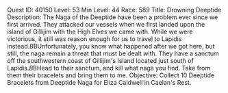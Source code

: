 Quest ID: 40150
Level: 53
Min Level: 44
Race: 589
Title: Drowning Deeptide
Description: The Naga of the Deeptide have been a problem ever since we first arrived. They attacked our vessels when we first landed upon the island of Gillijim with the High Elves we came with. While we were victorious, it still was reason enough for us to travel to Lapidis instead.$B$BUnfortunately, you know what happened after we got here, but still, the naga remain a threat that must be dealt with. They have a sanctum off the southwestern coast of Gillijim's Island located just south of Lapidis.$B$BHead to their sanctum, and kill what naga you find. Take from them their bracelets and bring them to me.
Objective: Collect 10 Deeptide Bracelets from Deeptide Naga for Eliza Caldwell in Caelan's Rest.
